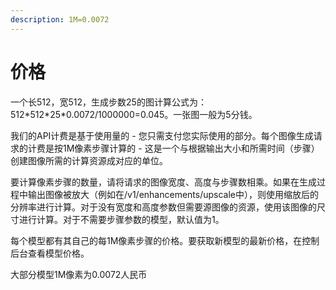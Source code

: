 ```yaml
---
description: 1M=0.0072
---
```


# 价格

一个长512，宽512，生成步数25的图计算公式为：512\*512\*25\*0.0072/1000000=0.045。一张图一般为5分钱。

我们的API计费是基于使用量的 - 您只需支付您实际使用的部分。每个图像生成请求的计费是按1M像素步骤计算的 - 这是一个与根据输出大小和所需时间（步骤）创建图像所需的计算资源成对应的单位。

要计算像素步骤的数量，请将请求的图像宽度、高度与步骤数相乘。如果在生成过程中输出图像被放大（例如在/v1/enhancements/upscale中），则使用缩放后的分辨率进行计算。对于没有宽度和高度参数但需要源图像的资源，使用该图像的尺寸进行计算。对于不需要步骤参数的模型，默认值为1。

每个模型都有其自己的每1M像素步骤的价格。要获取新模型的最新价格，在控制后台查看模型价格。

大部分模型1M像素为0.0072人民币

